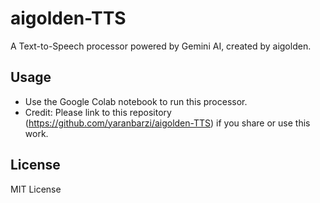 # aigolden-TTS
A Text-to-Speech processor powered by Gemini AI, created by aigolden.

## Usage
- Use the Google Colab notebook to run this processor.
- Credit: Please link to this repository (https://github.com/yaranbarzi/aigolden-TTS) if you share or use this work.

## License
MIT License
